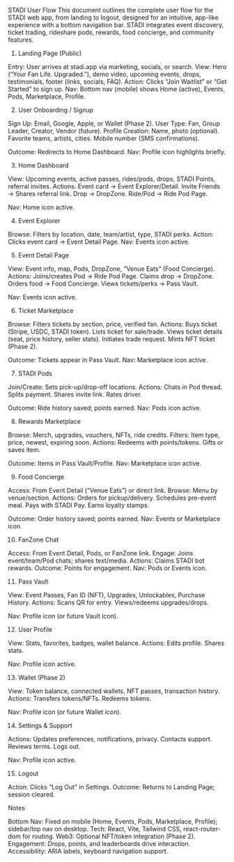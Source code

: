STADI User Flow
This document outlines the complete user flow for the STADI web app, from landing to logout, designed for an intuitive, app-like experience with a bottom navigation bar. STADI integrates event discovery, ticket trading, rideshare pods, rewards, food concierge, and community features.
1. Landing Page (Public)

Entry: User arrives at stadi.app via marketing, socials, or search.
View: Hero (“Your Fan Life. Upgraded.”), demo video, upcoming events, drops, testimonials, footer (links, socials, FAQ).
Action: Clicks “Join Waitlist” or “Get Started” to sign up.
Nav: Bottom nav (mobile) shows Home (active), Events, Pods, Marketplace, Profile.

2. User Onboarding / Signup

Sign Up: Email, Google, Apple, or Wallet (Phase 2).
User Type: Fan, Group Leader, Creator, Vendor (future).
Profile Creation:
Name, photo (optional).
Favorite teams, artists, cities.
Mobile number (SMS confirmations).


Outcome: Redirects to Home Dashboard.
Nav: Profile icon highlights briefly.

3. Home Dashboard

View: Upcoming events, active passes, rides/pods, drops, STADI Points, referral invites.
Actions:
Event card → Event Explorer/Detail.
Invite Friends → Shares referral link.
Drop → DropZone.
Ride/Pod → Ride Pod Page.


Nav: Home icon active.

4. Event Explorer

Browse: Filters by location, date, team/artist, type, STADI perks.
Action: Clicks event card → Event Detail Page.
Nav: Events icon active.

5. Event Detail Page

View: Event info, map, Pods, DropZone, “Venue Eats” (Food Concierge).
Actions:
Joins/creates Pod → Ride Pod Page.
Claims drop → DropZone.
Orders food → Food Concierge.
Views tickets/perks → Pass Vault.


Nav: Events icon active.

6. Ticket Marketplace

Browse: Filters tickets by section, price, verified fan.
Actions:
Buys ticket (Stripe, USDC, STADI token).
Lists ticket for sale/trade.
Views ticket details (seat, price history, seller stats).
Initiates trade request.
Mints NFT ticket (Phase 2).


Outcome: Tickets appear in Pass Vault.
Nav: Marketplace icon active.

7. STADI Pods

Join/Create: Sets pick-up/drop-off locations.
Actions:
Chats in Pod thread.
Splits payment.
Shares invite link.
Rates driver.


Outcome: Ride history saved; points earned.
Nav: Pods icon active.

8. Rewards Marketplace

Browse: Merch, upgrades, vouchers, NFTs, ride credits.
Filters: Item type, price, newest, expiring soon.
Actions:
Redeems with points/tokens.
Gifts or saves item.


Outcome: Items in Pass Vault/Profile.
Nav: Marketplace icon active.

9. Food Concierge

Access: From Event Detail (“Venue Eats”) or direct link.
Browse: Menu by venue/section.
Actions:
Orders for pickup/delivery.
Schedules pre-event meal.
Pays with STADI Pay.
Earns loyalty stamps.


Outcome: Order history saved; points earned.
Nav: Events or Marketplace icon.

10. FanZone Chat

Access: From Event Detail, Pods, or FanZone link.
Engage: Joins event/team/Pod chats; shares text/media.
Actions: Claims STADI bot rewards.
Outcome: Points for engagement.
Nav: Pods or Events icon.

11. Pass Vault

View: Event Passes, Fan ID (NFT), Upgrades, Unlockables, Purchase History.
Actions:
Scans QR for entry.
Views/redeems upgrades/drops.


Nav: Profile icon (or future Vault icon).

12. User Profile

View: Stats, favorites, badges, wallet balance.
Actions:
Edits profile.
Shares stats.


Nav: Profile icon active.

13. Wallet (Phase 2)

View: Token balance, connected wallets, NFT passes, transaction history.
Actions:
Transfers tokens/NFTs.
Redeems tokens.


Nav: Profile icon (or future Wallet icon).

14. Settings & Support

Actions:
Updates preferences, notifications, privacy.
Contacts support.
Reviews terms.
Logs out.


Nav: Profile icon active.

15. Logout

Action: Clicks “Log Out” in Settings.
Outcome: Returns to Landing Page; session cleared.

Notes

Bottom Nav: Fixed on mobile (Home, Events, Pods, Marketplace, Profile); sidebar/top nav on desktop.
Tech: React, Vite, Tailwind CSS, react-router-dom for routing.
Web3: Optional NFT/token integration (Phase 2).
Engagement: Drops, points, and leaderboards drive interaction.
Accessibility: ARIA labels, keyboard navigation support.
